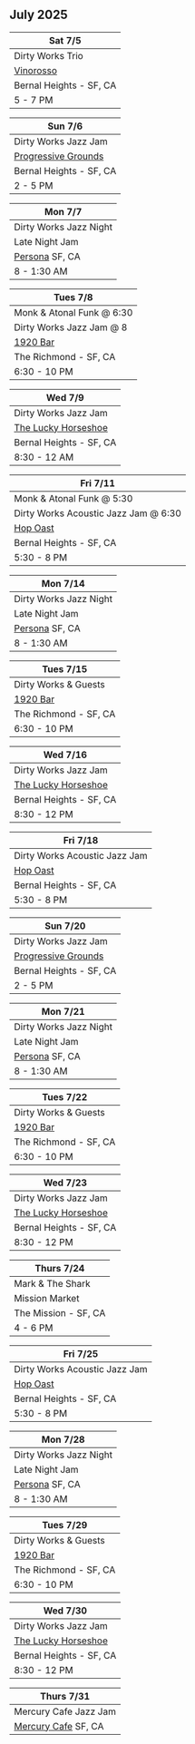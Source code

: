 ## July 2025

| Sat 7/5
|-
| Dirty Works Trio
| <a href="https://vinorosso-sf.com" target="new">Vinorosso</a>
| Bernal Heights - SF, CA
| 5 - 7 PM

| Sun 7/6
|-
| Dirty Works Jazz Jam
| <a href="https://progressive-grounds.oursite.top" target="new">Progressive Grounds</a>
| Bernal Heights - SF, CA
| 2 - 5 PM

| Mon 7/7
|-
| Dirty Works Jazz Night
| Late Night Jam
| <a href="https://www.persona-sf.com" target="new">Persona</a> SF, CA
| 8 - 1:30 AM

| Tues 7/8
|-
| Monk & Atonal Funk @ 6:30
| Dirty Works Jazz Jam @ 8
| <a href="https://1920bar.square.site" target="new">1920 Bar</a>
| The Richmond - SF, CA
| 6:30 - 10 PM

| Wed 7/9
|-
| Dirty Works Jazz Jam
| <a href="https://www.theluckyhorseshoebar.com/" target="Shoe">The Lucky Horseshoe</a>
| Bernal Heights - SF, CA
| 8:30 - 12 AM

| Fri 7/11
|-
| Monk & Atonal Funk @ 5:30
| Dirty Works Acoustic Jazz Jam @ 6:30
| <a href="https://hopoast.com" target="new">Hop Oast</a>
| Bernal Heights - SF, CA
| 5:30 - 8 PM

| Mon 7/14
|-
| Dirty Works Jazz Night
| Late Night Jam
| <a href="https://www.persona-sf.com" target="new">Persona</a> SF, CA
| 8 - 1:30 AM

| Tues 7/15
|-
| Dirty Works & Guests
| <a href="https://1920bar.square.site" target="new">1920 Bar</a>
| The Richmond - SF, CA
| 6:30 - 10 PM

| Wed 7/16
|-
| Dirty Works Jazz Jam
| <a href="https://www.theluckyhorseshoebar.com/" target="Shoe">The Lucky Horseshoe</a>
| Bernal Heights - SF, CA
| 8:30 - 12 PM

| Fri 7/18
|-
| Dirty Works Acoustic Jazz Jam
| <a href="https://hopoast.com" target="new">Hop Oast</a>
| Bernal Heights - SF, CA
| 5:30 - 8 PM

| Sun 7/20
|-
| Dirty Works Jazz Jam
| <a href="https://progressive-grounds.oursite.top" target="new">Progressive Grounds</a>
| Bernal Heights - SF, CA
| 2 - 5 PM

| Mon 7/21
|-
| Dirty Works Jazz Night
| Late Night Jam
| <a href="https://www.persona-sf.com" target="new">Persona</a> SF, CA
| 8 - 1:30 AM

| Tues 7/22
|-
| Dirty Works & Guests
| <a href="https://1920bar.square.site" target="new">1920 Bar</a>
| The Richmond - SF, CA
| 6:30 - 10 PM

| Wed 7/23
|-
| Dirty Works Jazz Jam
| <a href="https://www.theluckyhorseshoebar.com/" target="Shoe">The Lucky Horseshoe</a>
| Bernal Heights - SF, CA
| 8:30 - 12 PM

| Thurs 7/24
|-
| Mark & The Shark
| Mission Market
| The Mission - SF, CA
| 4 - 6 PM

| Fri 7/25
|-
| Dirty Works Acoustic Jazz Jam
| <a href="https://hopoast.com" target="new">Hop Oast</a>
| Bernal Heights - SF, CA
| 5:30 - 8 PM

| Mon 7/28
|-
| Dirty Works Jazz Night
| Late Night Jam
| <a href="https://www.persona-sf.com" target="new">Persona</a> SF, CA
| 8 - 1:30 AM

| Tues 7/29
|-
| Dirty Works & Guests
| <a href="https://1920bar.square.site" target="new">1920 Bar</a>
| The Richmond - SF, CA
| 6:30 - 10 PM

| Wed 7/30
|-
| Dirty Works Jazz Jam
| <a href="https://www.theluckyhorseshoebar.com/" target="Shoe">The Lucky Horseshoe</a>
| Bernal Heights - SF, CA
| 8:30 - 12 PM

| Thurs 7/31
|-
| Mercury Cafe Jazz Jam
| <a href="https://www.mercurycafe.net" target="new">Mercury Cafe</a> SF, CA
